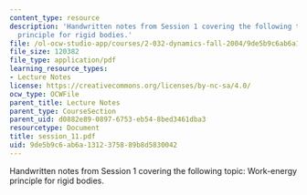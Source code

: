 ```yaml
---
content_type: resource
description: 'Handwritten notes from Session 1 covering the following topic: Work-energy
  principle for rigid bodies.'
file: /ol-ocw-studio-app/courses/2-032-dynamics-fall-2004/9de5b9c6ab6a1312375889b8d5830042_session_11.pdf
file_size: 120382
file_type: application/pdf
learning_resource_types:
- Lecture Notes
license: https://creativecommons.org/licenses/by-nc-sa/4.0/
ocw_type: OCWFile
parent_title: Lecture Notes
parent_type: CourseSection
parent_uid: d0882e89-0897-6753-eb54-8bed3461dba3
resourcetype: Document
title: session_11.pdf
uid: 9de5b9c6-ab6a-1312-3758-89b8d5830042
---
```

Handwritten notes from Session 1 covering the following topic: Work-energy principle for rigid bodies.